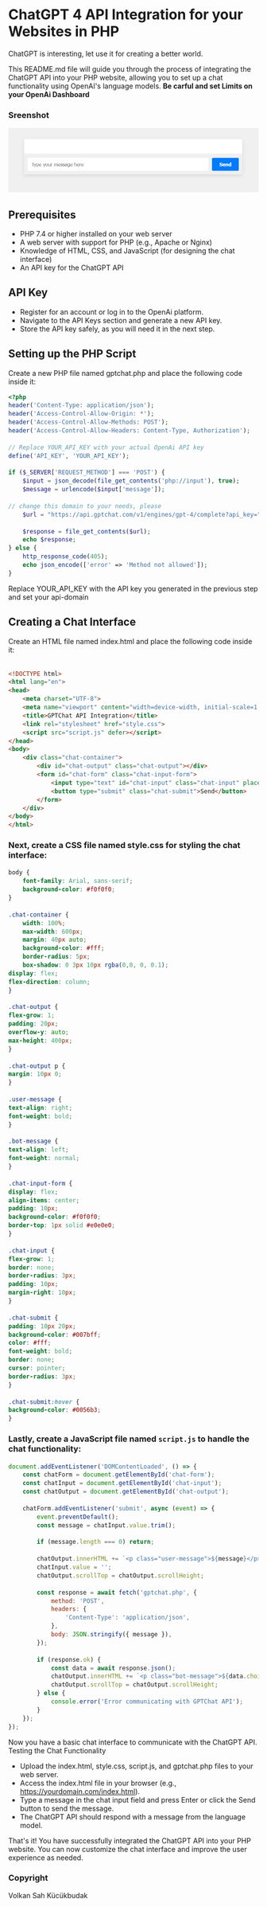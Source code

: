 # ChatGPT 4 API Integration for your Websites in PHP
ChatGPT is interesting, let use it for creating a better world.


This README.md file will guide you through the process of integrating the ChatGPT API into your PHP website, allowing you to set up a chat functionality using OpenAI's language models. **Be carful and set Limits on your OpenAi Dashboard**
### Sreenshot
<img src="interface.png">

## Prerequisites

-  PHP 7.4 or higher installed on your web server
-  A web server with support for PHP (e.g., Apache or Nginx)
-  Knowledge of HTML, CSS, and JavaScript (for designing the chat interface)
-  An API key for the ChatGPT API

## API Key

- Register for an account or log in to the OpenAi platform.
- Navigate to the API Keys section and generate a new API key.
- Store the API key safely, as you will need it in the next step.

## Setting up the PHP Script

Create a new PHP file named gptchat.php and place the following code inside it:

```php
<?php
header('Content-Type: application/json');
header('Access-Control-Allow-Origin: *');
header('Access-Control-Allow-Methods: POST');
header('Access-Control-Allow-Headers: Content-Type, Authorization');

// Replace YOUR_API_KEY with your actual OpenAi API key
define('API_KEY', 'YOUR_API_KEY');

if ($_SERVER['REQUEST_METHOD'] === 'POST') {
    $input = json_decode(file_get_contents('php://input'), true);
    $message = urlencode($input['message']);
    
// change this domain to your needs, please
    $url = "https://api.gptchat.com/v1/engines/gpt-4/complete?api_key=" . API_KEY . "&message=" . $message;

    $response = file_get_contents($url);
    echo $response;
} else {
    http_response_code(405);
    echo json_encode(['error' => 'Method not allowed']);
}
```

Replace YOUR_API_KEY with the API key you generated in the previous step and set your api-domain

## Creating a Chat Interface

Create an HTML file named index.html and place the following code inside it:

```html

<!DOCTYPE html>
<html lang="en">
<head>
    <meta charset="UTF-8">
    <meta name="viewport" content="width=device-width, initial-scale=1.0">
    <title>GPTChat API Integration</title>
    <link rel="stylesheet" href="style.css">
    <script src="script.js" defer></script>
</head>
<body>
    <div class="chat-container">
        <div id="chat-output" class="chat-output"></div>
        <form id="chat-form" class="chat-input-form">
            <input type="text" id="chat-input" class="chat-input" placeholder="Type your message here" autocomplete="off">
            <button type="submit" class="chat-submit">Send</button>
        </form>
    </div>
</body>
</html>
```

### Next, create a CSS file named style.css for styling the chat interface:
```css
body {
    font-family: Arial, sans-serif;
    background-color: #f0f0f0;
}

.chat-container {
    width: 100%;
    max-width: 600px;
    margin: 40px auto;
    background-color: #fff;
    border-radius: 5px;
    box-shadow: 0 3px 10px rgba(0,0, 0, 0.1);
display: flex;
flex-direction: column;
}

.chat-output {
flex-grow: 1;
padding: 20px;
overflow-y: auto;
max-height: 400px;
}

.chat-output p {
margin: 10px 0;
}

.user-message {
text-align: right;
font-weight: bold;
}

.bot-message {
text-align: left;
font-weight: normal;
}

.chat-input-form {
display: flex;
align-items: center;
padding: 10px;
background-color: #f0f0f0;
border-top: 1px solid #e0e0e0;
}

.chat-input {
flex-grow: 1;
border: none;
border-radius: 3px;
padding: 10px;
margin-right: 10px;
}

.chat-submit {
padding: 10px 20px;
background-color: #007bff;
color: #fff;
font-weight: bold;
border: none;
cursor: pointer;
border-radius: 3px;
}

.chat-submit:hover {
background-color: #0056b3;
}
```
### Lastly, create a JavaScript file named `script.js` to handle the chat functionality:
```javascript
document.addEventListener('DOMContentLoaded', () => {
    const chatForm = document.getElementById('chat-form');
    const chatInput = document.getElementById('chat-input');
    const chatOutput = document.getElementById('chat-output');

    chatForm.addEventListener('submit', async (event) => {
        event.preventDefault();
        const message = chatInput.value.trim();

        if (message.length === 0) return;

        chatOutput.innerHTML += `<p class="user-message">${message}</p>`;
        chatInput.value = '';
        chatOutput.scrollTop = chatOutput.scrollHeight;

        const response = await fetch('gptchat.php', {
            method: 'POST',
            headers: {
                'Content-Type': 'application/json',
            },
            body: JSON.stringify({ message }),
        });

        if (response.ok) {
            const data = await response.json();
            chatOutput.innerHTML += `<p class="bot-message">${data.choices[0].text}</p>`;
            chatOutput.scrollTop = chatOutput.scrollHeight;
        } else {
            console.error('Error communicating with GPTChat API');
        }
    });
});
```
Now you have a basic chat interface to communicate with the ChatGPT API.
Testing the Chat Functionality

- Upload the index.html, style.css, script.js, and gptchat.php files to your web server.
- Access the index.html file in your browser (e.g., https://yourdomain.com/index.html).
- Type a message in the chat input field and press Enter or click the Send button to send the message.
-  The ChatGPT API should respond with a message from the language model.

That's it! You have successfully integrated the ChatGPT API into your PHP website. You can now customize the chat interface and improve the user experience as needed.

### Copyright 
Volkan Sah Kücükbudak 

